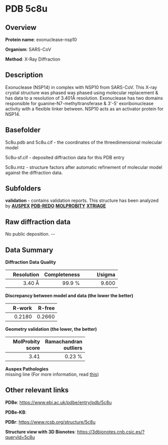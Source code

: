 # PDB 5c8u

## Overview

**Protein name**: exonuclease-nsp10

**Organism**: SARS-CoV

**Method**: X-Ray Diffraction

## Description

Exonuclease (NSP14) in complex with NSP10 from SARS-CoV. This X-ray crystal structure was phased was phased using molecular replacement & has data to a resolution of 3.401Å resolution. Exonuclease has two domains responsible for guanine-N7-methyltransferase & 3'-5' exoribonuclease activity with a flexible linker between. NSP10 acts as an activator protein for NSP14.

## Basefolder

5c8u.pdb and 5c8u.cif - the coordinates of the threedimensional molecular model

5c8u-sf.cif - deposited diffraction data for this PDB entry

5c8u.mtz - structure factors after automatic refinement of molecular model against the diffraction data.

## Subfolders





**validation** - contains validation reports. This structure has been analyzed by [**AUSPEX**](https://github.com/thorn-lab/coronavirus_structural_task_force/tree/master/pdb/exonuclease-nsp10/SARS-CoV/5c8u/validation/auspex) [**PDB-REDO**](https://github.com/thorn-lab/coronavirus_structural_task_force/tree/master/pdb/exonuclease-nsp10/SARS-CoV/5c8u/validation/pdb-redo) [**MOLPROBITY**](https://github.com/thorn-lab/coronavirus_structural_task_force/tree/master/pdb/exonuclease-nsp10/SARS-CoV/5c8u/validation/molprobity) [**XTRIAGE**](https://github.com/thorn-lab/coronavirus_structural_task_force/blob/master/pdb/exonuclease-nsp10/SARS-CoV/5c8u/validation/Xtriage_output.log)  



## Raw diffraction data

No public deposition. --<br> 

## Data Summary
**Diffraction Data Quality**

|   | Resolution | Completeness| I/sigma |
|---|-------------:|----------------:|--------------:|
|   |3.40 Å|99.9  %|<img width=50/>9.600|

**Discrepancy between model and data (the lower the better)**

|   | **R-work**| **R-free**   
|---|-------------:|----------------:|           
||  0.2180|  0.2660|

**Geometry validation (the lower, the better)**

|   |**MolProbity<br>score**| **Ramachandran<br>outliers** 
|---|-------------:|----------------:|
||  3.41|  0.23 %|

**Auspex Pathologies**<br> missing line (For more information, read [this](https://github.com/thorn-lab/coronavirus_structural_task_force/blob/master/pdb/exonuclease-nsp10/SARS-CoV/5c8u/validation/auspex/5c8u_auspex_comments.txt))

 



## Other relevant links 
**PDBe**:  https://www.ebi.ac.uk/pdbe/entry/pdb/5c8u

**PDBe-KB**:  
 
**PDBr**: https://www.rcsb.org/structure/5c8u 

**Structure view with 3D Bionotes**: https://3dbionotes.cnb.csic.es/?queryId=5c8u

